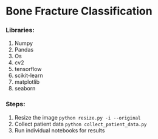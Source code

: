 # Bone Fracture Classification

### Libraries:
1. Numpy
2. Pandas
3. Os
4. cv2
5. tensorflow
6. scikit-learn
7. matplotlib
8. seaborn

### Steps:
1. Resize the image `python resize.py -i --original`
2. Collect patient data `python collect_patient_data.py`
3. Run individual notebooks for results
